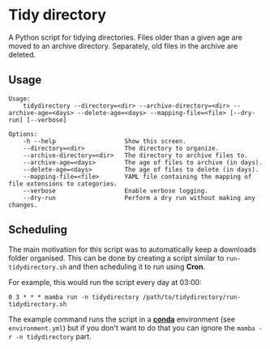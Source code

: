 # Tidy directory

A Python script for tidying directories.
Files older than a given age are moved to an archive directory.
Separately, old files in the archive are deleted.

## Usage

```shell
Usage:
    tidydirectory --directory=<dir> --archive-directory=<dir> --archive-age=<days> --delete-age=<days> --mapping-file=<file> [--dry-run] [--verbose]

Options:
    -h --help                   Show this screen.
    --directory=<dir>           The directory to organize.
    --archive-directory=<dir>   The directory to archive files to.
    --archive-age=<days>        The age of files to archive (in days).
    --delete-age=<days>         The age of files to delete (in days).
    --mapping-file=<file>       YAML file containing the mapping of file extensions to categories.
    --verbose                   Enable verbose logging.
    --dry-run                   Perform a dry run without making any changes.
```

## Scheduling

The main motivation for this script was to automatically keep a downloads folder organised.
This can be done by creating a script similar to `run-tidydirectory.sh` and then scheduling it to run using **Cron**.

For example, this would run the script every day at 03:00:

```cron
0 3 * * * mamba run -n tidydirectory /path/to/tidydirectory/run-tidydirectory.sh
```

The example command runs the script in a [**conda**](https://docs.conda.io/projects/conda/en/stable/) environment (see `environment.yml`) but if you don't want to do that you can ignore the `mamba -r -n tidydirectory` part.
